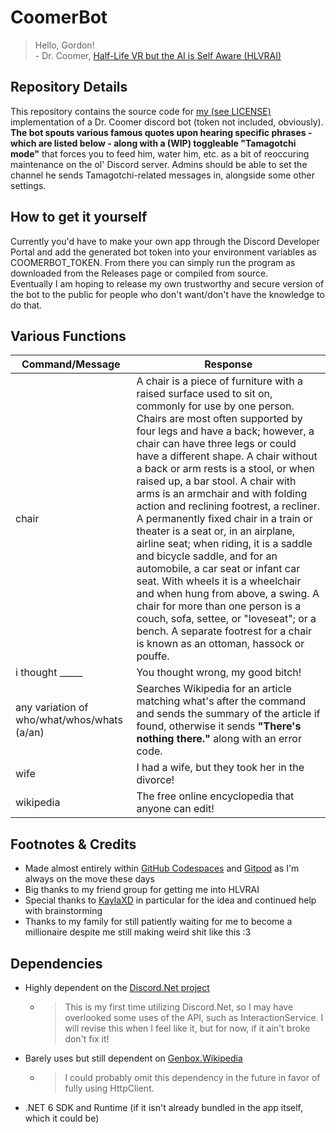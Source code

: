 # CoomerBot

> Hello, Gordon!  
> \- Dr. Coomer, [Half-Life VR but the AI is Self Aware (HLVRAI)](https://www.youtube.com/watch?v=vDUYLDtC5Qw&list=PLglTodSj6fQGbLTtPF_YXVJ6TKSaC3O02)

## Repository Details

This repository contains the source code for [my (see LICENSE)](./LICENSE) implementation of a Dr. Coomer discord bot (token not included, obviously). **The bot spouts various famous quotes upon hearing specific phrases - which are listed below - along with a (WIP) toggleable "Tamagotchi mode"** that forces you to feed him, water him, etc. as a bit of reoccuring maintenance on the ol' Discord server. Admins should be able to set the channel he sends Tamagotchi-related messages in, alongside some other settings.

## How to get it yourself

Currently you'd have to make your own app through the Discord Developer Portal and add the generated bot token into your environment variables as COOMERBOT_TOKEN. From there you can simply run the program as downloaded from the Releases page or compiled from source.  
Eventually I am hoping to release my own trustworthy and secure version of the bot to the public for people who don't want/don't have the knowledge to do that.

## Various Functions

| Command/Message | Response |
|---|---|
| chair | A chair is a piece of furniture with a raised surface used to sit on, commonly for use by one person. Chairs are most often supported by four legs and have a back; however, a chair can have three legs or could have a different shape. A chair without a back or arm rests is a stool, or when raised up, a bar stool. A chair with arms is an armchair and with folding action and reclining footrest, a recliner. A permanently fixed chair in a train or theater is a seat or, in an airplane, airline seat; when riding, it is a saddle and bicycle saddle, and for an automobile, a car seat or infant car seat. With wheels it is a wheelchair and when hung from above, a swing. A chair for more than one person is a couch, sofa, settee, or \"loveseat\"; or a bench. A separate footrest for a chair is known as an ottoman, hassock or pouffe. |
| i thought _____ | You thought wrong, my good bitch! |
| any variation of who/what/whos/whats (a/an) | Searches Wikipedia for an article matching what's after the command and sends the summary of the article if found, otherwise it sends **"There's nothing there."** along with an error code. |
| wife | I had a wife, but they took her in the divorce! |
| wikipedia | The free online encyclopedia that anyone can edit! |

## Footnotes & Credits

- Made almost entirely within [GitHub Codespaces](https://github.com/codespaces) and [Gitpod](https://www.gitpod.io) as I'm always on the move these days
- Big thanks to my friend group for getting me into HLVRAI
- Special thanks to [KaylaXD](https://discord.com/users/616440799785123948) in particular for the idea and continued help with brainstorming
- Thanks to my family for still patiently waiting for me to become a millionaire despite me still making weird shit like this :3

## Dependencies

- Highly dependent on the [Discord.Net project](https://github.com/discord-net/Discord.Net)
  - > This is my first time utilizing Discord.Net, so I may have overlooked some uses of the API, such as InteractionService. I will revise this when I feel like it, but for now, if it ain't broke don't fix it!
- Barely uses but still dependent on [Genbox.Wikipedia](https://github.com/Genbox/Wikipedia)
  - > I could probably omit this dependency in the future in favor of fully using HttpClient.
- .NET 6 SDK and Runtime (if it isn't already bundled in the app itself, which it could be)
